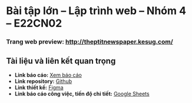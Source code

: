 # Bài tập lớn – Lập trình web – Nhóm 4 – E22CN02

### Trang web preview: http://theptitnewspaper.kesug.com/

## Tài liệu và liên kết quan trọng

- **Link báo cáo:** [Xem báo cáo](https://drive.google.com/file/d/1IWvhZGLhyuIKDj0t1Jnly20ObbbXSCXl/view?usp=sharing)
- **Link repository:** [Github](https://github.com/trungng29/btl-web)
- **Link thiết kế:** [Figma](https://www.figma.com/design/xucNIw1ZdVkL1Jo1APhKiJ/BTL_Web_Design?node-id=754-17&t=cbnL2WnRwkit4u1y-1)
- **Link báo cáo công việc, tiến độ chi tiết:** [Google Sheets](https://docs.google.com/spreadsheets/d/15BDZ4sQB7ddAbQYvOpZoDYOAGVVQ4B55AJJOE17m7pk/edit?gid=0#gid=0)

